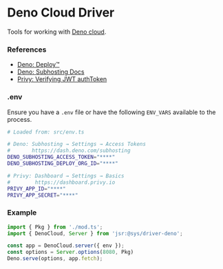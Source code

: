 # Deno Cloud Driver
Tools for working with [Deno cloud](https://deno.com/deploy).


### References

- [Deno: Deploy™️](https://deno.com/deploy)
- [Deno: Subhosting Docs](https://docs.deno.com/subhosting/manual)
- [Privy: Verifying JWT authToken](https://docs.privy.io/guide/server/authorization/verification#verifying-the-user-s-access-token)


### .env
Ensure you have a `.env` file or have the following `ENV_VARS` available to the process.

```bash
# Loaded from: src/env.ts

# Deno: Subhosting → Settings → Access Tokens
#       https://dash.deno.com/subhosting
DENO_SUBHOSTING_ACCESS_TOKEN="****"
DENO_SUBHOSTING_DEPLOY_ORG_ID="****"

# Privy: Dashboard → Settings → Basics
#        https://dashboard.privy.io
PRIVY_APP_ID="****"
PRIVY_APP_SECRET="****"
```


### Example

```ts
import { Pkg } from './mod.ts';
import { DenoCloud, Server } from 'jsr:@sys/driver-deno';

const app = DenoCloud.server({ env });
const options = Server.options(8080, Pkg)
Deno.serve(options, app.fetch);
```


